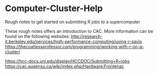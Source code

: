 # Computer-Cluster-Help
Rough notes to get started on submitting R jobs to a supercomputer 

These rough notes offers an introduction to CAC. More information can be found on the following websites:
http://research-it.berkeley.edu/services/high-performance-computing/using-r-savio
https://thecoatlessprofessor.com/programming/working-with-r-on-a-cluster/

https://hcc-docs.unl.edu/display/HCCDOC/Submitting+R+jobs
https://cac.queensu.ca/wiki/index.php/Hardware:Frontenac
